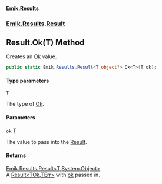 #### [Emik.Results](index.md 'index')
### [Emik.Results](Emik.Results.md 'Emik.Results').[Result](Result.md 'Emik.Results.Result')

## Result.Ok<T>(T) Method

Creates an [Ok](Result_TOk,TErr_.Ok.md 'Emik.Results.Result<TOk,TErr>.Ok') value.

```csharp
public static Emik.Results.Result<T,object?> Ok<T>(T ok);
```
#### Type parameters

<a name='Emik.Results.Result.Ok_T_(T).T'></a>

`T`

The type of [Ok](Result_TOk,TErr_.Ok.md 'Emik.Results.Result<TOk,TErr>.Ok').
#### Parameters

<a name='Emik.Results.Result.Ok_T_(T).ok'></a>

`ok` [T](Result.Ok.UIFGOCfFfvKaLeUVIzYzAQ.md#Emik.Results.Result.Ok_T_(T).T 'Emik.Results.Result.Ok<T>(T).T')

The value to pass into the [Result](Result.md 'Emik.Results.Result').

#### Returns
[Emik.Results.Result&lt;](Result_TOk,TErr_.md 'Emik.Results.Result<TOk,TErr>')[T](Result.Ok.UIFGOCfFfvKaLeUVIzYzAQ.md#Emik.Results.Result.Ok_T_(T).T 'Emik.Results.Result.Ok<T>(T).T')[,](Result_TOk,TErr_.md 'Emik.Results.Result<TOk,TErr>')[System.Object](https://docs.microsoft.com/en-us/dotnet/api/System.Object 'System.Object')[&gt;](Result_TOk,TErr_.md 'Emik.Results.Result<TOk,TErr>')  
A [Result&lt;TOk,TErr&gt;](Result_TOk,TErr_.md 'Emik.Results.Result<TOk,TErr>') with [ok](Result.Ok.UIFGOCfFfvKaLeUVIzYzAQ.md#Emik.Results.Result.Ok_T_(T).ok 'Emik.Results.Result.Ok<T>(T).ok') passed in.
